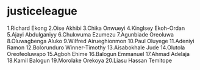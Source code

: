 # justiceleague
1.Richard Ekong
2.Oise Akhibi
3.Chika Onwueyi
4.Kinglsey Ekoh-Ordan
5.Ajayi Abdulganiyy
6.Chukwuma Ezumezu
7.Agunbiade Oreoluwa
8.Oluwagbenga Aluko
9.Wilfred Airueghionmon
10.Paul Oluyege
11.Adeniyi Ramon
12.Bolorunduro Winner-Timothy
13.Aisabokhale Jude
14.Olutola Oreofeoluwapo
15.Agboh Ehime
16.Balogun Emmanuel
17.Ahmad Adelaja
18.Kamil Balogun
19.Morolake Orekoya
20.Liasu Hassan Temitope
